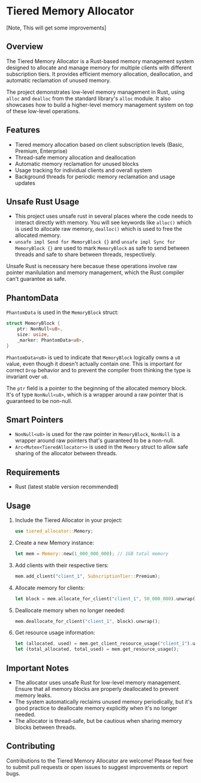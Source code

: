 # Tiered Memory Allocator
[Note, This will get some improvements]

## Overview

The Tiered Memory Allocator is a Rust-based memory management system designed to allocate and manage memory for multiple clients with different subscription tiers. It provides efficient memory allocation, deallocation, and automatic reclamation of unused memory.

The project demonstrates low-level memory management in Rust, using `alloc` and `dealloc` from the standard library's `alloc` module. It also showcases how to build a higher-level memory management system on top of these low-level operations.

## Features

- Tiered memory allocation based on client subscription levels (Basic, Premium, Enterprise)
- Thread-safe memory allocation and deallocation
- Automatic memory reclamation for unused blocks
- Usage tracking for individual clients and overall system
- Background threads for periodic memory reclamation and usage updates

## Unsafe Rust Usage

- This project uses unsafe rust in several places where the code needs to interact directly with memory. You will see keywords like `alloc()` which is used to allocate raw memory, `dealloc()` which is used to free the allocated memory.
- `unsafe impl Send for MemoryBlock {}` and `unsafe impl Sync for MemoryBlock {}` are used to mark `MemoryBlock` as safe to send between threads and safe to share between threads, respectively.

Unsafe Rust is necessary here becasue these operations involve raw pointer manilulation and memory management, which the Rust compiler can't guarantee as safe.

## PhantomData

`PhantomData` is used in the `MemoryBlock` struct:

```rust
struct MemoryBlock {
    ptr: NonNull<u8>,
    size: usize,
    _marker: PhantomData<u8>,
}
```

`PhantomData<u8>` is ued to indicate that `MemoryBlock` logically owns a `u8` value, even though it doesn't actually contain one. This is important for correct `Drop` behavior and to prevent the compiler from thinking the type is invariant over `u8`.

The `ptr` field is a pointer to the beginning of the allocated memory block. It's of type `NonNull<u8>`, which is a wrapper around a raw pointer that is guaranteed to be non-null.

## Smart Pointers

- `NonNull<u8>` is used for the raw pointer in `MemoryBlock`, `NonNull` is a wrapper around raw pointers that's guaranteed to be a non-null.
- `Arc<Mutex<TieredAllocator>>` is used in the `Memory` struct to allow safe sharing of the allocator between threads.

## Requirements

- Rust (latest stable version recommended)

## Usage

1. Include the Tiered Allocator in your project:

   ```rust
   use tiered_allocator::Memory;
   ```

2. Create a new Memory instance:

   ```rust
   let mem = Memory::new(1_000_000_000); // 1GB total memory
   ```

3. Add clients with their respective tiers:

   ```rust
   mem.add_client("client_1", SubscriptionTier::Premium);
   ```

4. Allocate memory for clients:

   ```rust
   let block = mem.allocate_for_client("client_1", 50_000_000).unwrap();
   ```

5. Deallocate memory when no longer needed:

   ```rust
   mem.deallocate_for_client("client_1", block).unwrap();
   ```

6. Get resource usage information:

   ```rust
   let (allocated, used) = mem.get_client_resource_usage("client_1").unwrap();
   let (total_allocated, total_used) = mem.get_resource_usage();
   ```

## Important Notes

- The allocator uses unsafe Rust for low-level memory management. Ensure that all memory blocks are properly deallocated to prevent memory leaks.
- The system automatically reclaims unused memory periodically, but it's good practice to deallocate memory explicitly when it's no longer needed.
- The allocator is thread-safe, but be cautious when sharing memory blocks between threads.

## Contributing

Contributions to the Tiered Memory Allocator are welcome! Please feel free to submit pull requests or open issues to suggest improvements or report bugs.
